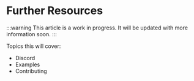 # Further Resources

:::warning
This article is a work in progress. It will be updated with more information soon.
:::

Topics this will cover:

- Discord
- Examples
- Contributing
